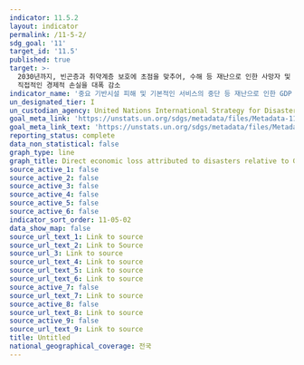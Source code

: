 ```yaml
---
indicator: 11.5.2
layout: indicator
permalink: /11-5-2/
sdg_goal: '11'
target_id: '11.5'
published: true
target: >-
  2030년까지, 빈곤층과 취약계층 보호에 초점을 맞추어, 수해 등 재난으로 인한 사망자 및 피해자수를 대폭 줄이고 세계 총 GDP대비
  직접적인 경제적 손실을 대폭 감소
indicator_name: '중요 기반시설 피해 및 기본적인 서비스의 중단 등 재난으로 인한 GDP 대비 직접적인 경제적 손실 '
un_designated_tier: I
un_custodian_agency: United Nations International Strategy for Disaster Reduction (UNISDR)
goal_meta_link: 'https://unstats.un.org/sdgs/metadata/files/Metadata-11-05-02.pdf'
goal_meta_link_text: 'https://unstats.un.org/sdgs/metadata/files/Metadata-11-05-02.pdf'
reporting_status: complete
data_non_statistical: false
graph_type: line
graph_title: Direct economic loss attributed to disasters relative to GDP
source_active_1: false
source_active_2: false
source_active_3: false
source_active_4: false
source_active_5: false
source_active_6: false
indicator_sort_order: 11-05-02
data_show_map: false
source_url_text_1: Link to source
source_url_text_2: Link to Source
source_url_3: Link to source
source_url_text_4: Link to source
source_url_text_5: Link to source
source_url_text_6: Link to source
source_active_7: false
source_url_text_7: Link to source
source_active_8: false
source_url_text_8: Link to source
source_active_9: false
source_url_text_9: Link to source
title: Untitled
national_geographical_coverage: 전국
---
```

